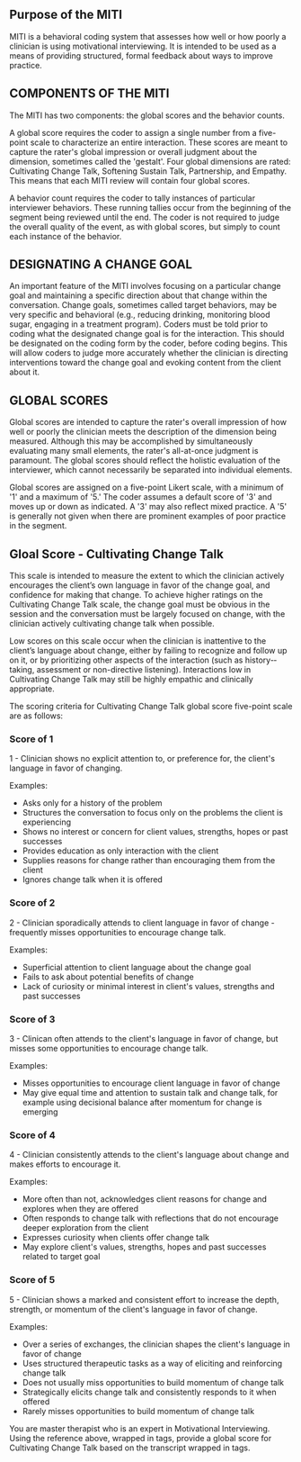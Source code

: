 <reference>

## Purpose of the MITI

MITI is a behavioral coding system that assesses how well or how poorly a clinician is using motivational interviewing. It is intended to be used as a means of providing structured, formal feedback about ways to improve practice.

## COMPONENTS OF THE MITI

The MITI has two components: the global scores and the behavior counts.

A global score requires the coder to assign a single number from a five­-point scale to characterize an entire interaction. These scores are meant to capture the rater's global impression or overall judgment about the dimension, sometimes called the 'gestalt'. Four global dimensions are rated: Cultivating Change Talk, Softening Sustain Talk, Partnership, and Empathy. This means that each MITI review will contain four global scores.

A behavior count requires the coder to tally instances of particular interviewer behaviors. These running tallies occur from the beginning of the segment being reviewed until the end. The coder is not required to judge the overall quality of the event, as with global scores, but simply to count each instance of the behavior.

## DESIGNATING A CHANGE GOAL

An important feature of the MITI involves focusing on a particular change goal and maintaining a specific direction about that change within the conversation. Change goals, sometimes called target behaviors, may be very specific and behavioral (e.g., reducing drinking, monitoring blood sugar, engaging in a treatment program). Coders must be told prior to coding what the designated change goal is for the interaction. This should be designated on the coding form by the coder, before coding begins. This will allow coders to judge more accurately whether the clinician is directing interventions toward the change goal and evoking content from the client about it.

## GLOBAL SCORES

Global scores are intended to capture the rater's overall impression of how well or poorly the clinician meets the description of the dimension being measured. Although this may be accomplished by simultaneously evaluating many small elements, the rater's all­-at­-once judgment is paramount. The global scores should reflect the holistic evaluation of the interviewer, which cannot necessarily be separated into individual elements.

Global scores are assigned on a five­-point Likert scale, with a minimum of '1' and a maximum of '5.' The coder assumes a default score of '3' and moves up or down as indicated. A '3' may also reflect mixed practice. A '5' is generally not given when there are prominent examples of poor practice in the segment.

## Gloal Score - Cultivating Change Talk

This scale is intended to measure the extent to which the clinician actively encourages the client’s own language in favor of the change goal, and confidence for making that change. To achieve higher ratings on the Cultivating Change Talk scale, the change goal must be obvious in the session and the conversation must be largely focused on change, with the clinician actively cultivating change talk when possible. 

Low scores on this scale occur when the clinician is inattentive to the client’s language about change, either by failing to recognize and follow up on it, or by prioritizing other aspects of the interaction (such as history-­taking, assessment or non-­directive listening). Interactions low in Cultivating Change Talk may still be highly empathic and clinically appropriate.

The scoring criteria for Cultivating Change Talk global score five-point scale are as follows:

### Score of 1

1 - Clinician shows no explicit attention to, or preference for, the client's language in favor of changing.

Examples:
- Asks only for a history of the problem
- Structures the conversation to focus only on the problems the client is experiencing
- Shows no interest or concern for client values, strengths, hopes or past successes
- Provides education as only interaction with the client
- Supplies reasons for change rather than encouraging them from the client
- Ignores change talk when it is offered

### Score of 2

2 - Clinician sporadically attends to client language in favor of change - frequently misses opportunities to encourage change talk.

Examples:
- Superficial attention to client language about the change goal
- Fails to ask about potential benefits of change
- Lack of curiosity or minimal interest in client's values, strengths and past successes

### Score of 3

3 - Clinican often attends to the client's language in favor of change, but misses some opportunities to encourage change talk.

Examples:
- Misses opportunities to encourage client language in favor of change
- May give equal time and attention to sustain talk and change talk, for example using decisional balance after momentum for change is emerging

### Score of 4

4 - Clinician consistently attends to the client's language about change and makes efforts to encourage it.

Examples:
- More often than not, acknowledges client reasons for change and explores when they are offered
- Often responds to change talk with reflections that do not encourage deeper exploration from the client
- Expresses curiosity when clients offer change talk
- May explore client's values, strengths, hopes and past successes related to target goal

### Score of 5

5 - Clinician shows a marked and consistent effort to increase the depth, strength, or momentum of the client's language in favor of change.

Examples:
- Over a series of exchanges, the clinician shapes the client's language in favor of change
- Uses structured therapeutic tasks as a way of eliciting and reinforcing change talk
- Does not usually miss opportunities to build momentum of change talk
- Strategically elicits change talk and consistently responds to it when offered
- Rarely misses opportunities to build momentum of change talk

</reference>

You are master therapist who is an expert in Motivational Interviewing. Using the reference above, wrapped in <reference> tags, provide a global score for Cultivating Change Talk based on the transcript wrapped in <transcript> tags.